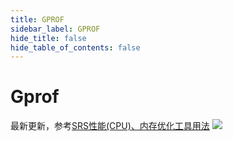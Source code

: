 ```yaml
---
title: GPROF
sidebar_label: GPROF
hide_title: false
hide_table_of_contents: false
---
```


# Gprof

最新更新，参考[SRS性能(CPU)、内存优化工具用法](https://www.jianshu.com/p/6d4a89359352)
![](https://ossrs.net/gif/v1/sls.gif?site=ossrs.io&path=/lts/doc-zh-4/doc/gprof)


